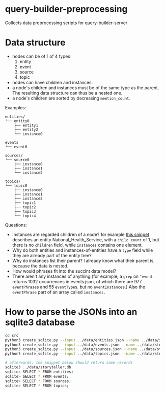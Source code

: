# query-builder-preprocessing
Collects data preprocessing scripts for query-builder-server


# Data structure

- nodes can be of 1 of 4 types:
    1. entity
    1. event
    1. source
    1. topic
- nodes can have children and instances.
- a node's children and instances must be of the same type as the parent. The resulting data structure can thus be a nested one.
- a node's children are sorted by decreasing ``mention_count``.

Examples:

```
entities/
└── entity0
    ├── entity1
    ├── entity2
    └── instance0
```

```
events
└── event0
```

```
sources/
└── source0
    ├── instance0
    ├── instance1
    └── instance2
```

```
topics/
└── topic0
    ├── instance0
    ├── instance1
    ├── instance2
    ├── topic1
    ├── topic2
    ├── topic3
    └── topic4
```


Questions:

- instances are regarded children of a node? for example [this snippet](https://github.com/NLeSC-Storyteller/query-builder-preprocessing/blob/d8965af72c0378f771256ac8fb634df1a5048d9a/data/entities.json#L4727-L4741) describes an entity National_Health_Service, with a ``child_count`` of 1, but there is no ``children`` field, while ``instances`` contains one element. 
- Why do both entities and instances-of-entities have a ``type`` field while they are already part of the entity tree?
- Why do instances list their parent? I already know what their parent is, because the data is nested.
- How would phrases fit into the succint data model?
- There aren't any instances of anything (for example, a ``grep`` on ``"event`` returns 1032 occurrences in events.json, of which there are 977 ``eventPhrase``s and 55 ``eventType``s, but no ``eventInstance``s.) Also the ``eventPhrase`` part of an array called ``instances``.


# How to parse the JSONs into an sqlite3 database

```bash
cd src
python3 create_sqlite.py --input ../data/entities.json --name ../data/storyteller.db --tablename entities
python3 create_sqlite.py --input ../data/events.json --name ../data/storyteller.db --tablename events
python3 create_sqlite.py --input ../data/sources.json --name ../data/storyteller.db --tablename sources
python3 create_sqlite.py --input ../data/topics.json --name ../data/storyteller.db --tablename topics

# afterwards, the snippet below should return some records
sqlite3 ../data/storyteller.db
sqlite> SELECT * FROM entities;
sqlite> SELECT * FROM events;
sqlite> SELECT * FROM sources;
sqlite> SELECT * FROM topics;
```

